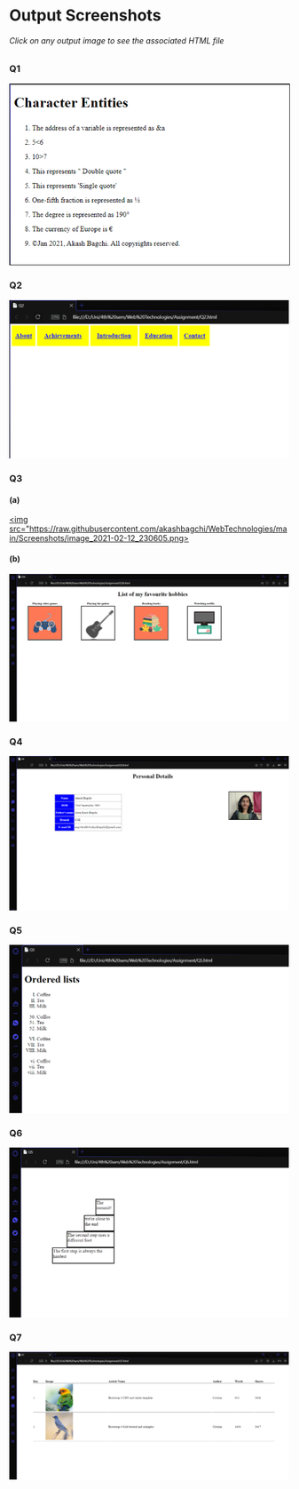 # Output Screenshots
###### Click on any output image to see the associated HTML file

### Q1

<a href="https://github.com/akashbagchi/WebTechnologies/blob/main/Q1.html"><img src="https://raw.githubusercontent.com/akashbagchi/WebTechnologies/main/Screenshots/image_2021-02-12_222025.png" border="1px solid black"></a>

### Q2

<a href="https://github.com/akashbagchi/WebTechnologies/blob/main/Q2.html"><img src="https://raw.githubusercontent.com/akashbagchi/WebTechnologies/main/Screenshots/image_2021-02-12_225323.png"></a>

### Q3

#### (a)

<a href="https://github.com/akashbagchi/WebTechnologies/blob/main/Q3a.html"><img src="https://raw.githubusercontent.com/akashbagchi/WebTechnologies/main/Screenshots/image_2021-02-12_230605.png></a>

#### (b)

<a href="https://github.com/akashbagchi/WebTechnologies/blob/main/Q3b.html"><img src="https://raw.githubusercontent.com/akashbagchi/WebTechnologies/main/Screenshots/image_2021-02-12_233810.png"></a>

### Q4

<a href="https://github.com/akashbagchi/WebTechnologies/blob/main/Q4.html"><img src="https://raw.githubusercontent.com/akashbagchi/WebTechnologies/main/Screenshots/image_2021-02-13_094956.png"></a>

### Q5

<a href="https://github.com/akashbagchi/WebTechnologies/blob/main/Q5.html"><img src="https://raw.githubusercontent.com/akashbagchi/WebTechnologies/main/Screenshots/q5.PNG"></a>

### Q6

<a href="https://github.com/akashbagchi/WebTechnologies/blob/main/Q6.html"><img src="https://raw.githubusercontent.com/akashbagchi/WebTechnologies/main/Screenshots/image_2021-02-13_101801.png"></a>

### Q7

<a href="https://github.com/akashbagchi/WebTechnologies/blob/main/Q6.html"><img src="https://raw.githubusercontent.com/akashbagchi/WebTechnologies/main/Screenshots/image_2021-02-13_103438.png"></a>
